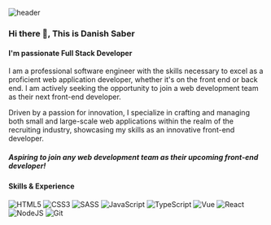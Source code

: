 ![header](https://capsule-render.vercel.app/api?type=wave&color=ffc008&height=310&section=header&text=Danish%20Saber&fontSize=70&animation=fadeIn&fontAlignY=36&desc=Full%20Stack%20Developer&descAlignY=55&descAlign=51)

### Hi there 👋, This is Danish Saber
#### I'm passionate Full Stack Developer
I am a professional software engineer with the skills necessary to excel as a proficient web application developer, whether it's on the front end or back end. I am actively seeking the opportunity to join a web development team as their next front-end developer.

Driven by a passion for innovation, I specialize in crafting and managing both small and large-scale web applications within the realm of the recruiting industry, showcasing my skills as an innovative front-end developer.

##### Aspiring to join any web development team as their upcoming front-end developer!
#### Skills & Experience
![HTML5](https://img.shields.io/badge/html5-%23E34F26.svg?&style=for-the-badge&logo=html5&logoColor=white) ![CSS3](https://img.shields.io/badge/css3-%231572B6.svg?&style=for-the-badge&logo=css3&logoColor=white) ![SASS](https://img.shields.io/badge/SASS-hotpink.svg?style=for-the-badge&logo=SASS&logoColor=white) ![JavaScript](https://img.shields.io/badge/javascript-%23F7DF1E.svg?&style=for-the-badge&logo=javascript&logoColor=white) ![TypeScript](https://img.shields.io/badge/typescript-%23007ACC.svg?style=for-the-badge&logo=typescript&logoColor=white) ![Vue](https://img.shields.io/badge/Vue-%2320232A.svg?&style=for-the-badge&logo=vue.js&logoColor=%2361DAFB) ![React](https://img.shields.io/badge/react-%2320232A.svg?&style=for-the-badge&logo=react&logoColor=%2361DAFB)   ![NodeJS](https://img.shields.io/badge/node.js-6DA55F?style=for-the-badge&logo=node.js&logoColor=white) ![Git](https://img.shields.io/badge/git-%23F05032.svg?&style=for-the-badge&logo=gt&logoColor=white)
